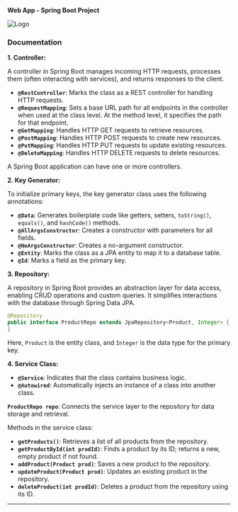 
  **Web App - Spring Boot Project**

![Logo](https://camo.githubusercontent.com/9c2894e103b259cd63d457b16b84e8ad53ad44d001c496816c857d750ce6915b/68747470733a2f2f7069636c692e696e666f2f696d616765732f737072696e672d626f6f742e706e67)

### Documentation

**1. Controller:**

A controller in Spring Boot manages incoming HTTP requests, processes them (often interacting with services), and returns responses to the client.<br/>

- **`@RestController`**: Marks the class as a REST controller for handling HTTP requests.<br/>
- **`@RequestMapping`**: Sets a base URL path for all endpoints in the controller when used at the class level. At the method level, it specifies the path for that endpoint.<br/>
- **`@GetMapping`**: Handles HTTP GET requests to retrieve resources.<br/>
- **`@PostMapping`**: Handles HTTP POST requests to create new resources.<br/>
- **`@PutMapping`**: Handles HTTP PUT requests to update existing resources.<br/>
- **`@DeleteMapping`**: Handles HTTP DELETE requests to delete resources.<br/>

A Spring Boot application can have one or more controllers.<br/>

**2. Key Generator:**

To initialize primary keys, the key generator class uses the following annotations:

- **`@Data`**: Generates boilerplate code like getters, setters, `toString()`, `equals()`, and `hashCode()` methods.<br/>
- **`@AllArgsConstructor`**: Creates a constructor with parameters for all fields.<br/>
- **`@NoArgsConstructor`**: Creates a no-argument constructor.<br/>
- **`@Entity`**: Marks the class as a JPA entity to map it to a database table.<br/>
- **`@Id`**: Marks a field as the primary key.<br/>

**3. Repository:**

A repository in Spring Boot provides an abstraction layer for data access, enabling CRUD operations and custom queries. It simplifies interactions with the database through Spring Data JPA.

```java
@Repository
public interface ProductRepo extends JpaRepository<Product, Integer> {
}
```

Here, `Product` is the entity class, and `Integer` is the data type for the primary key.<br/>

**4. Service Class:**

- **`@Service`**: Indicates that the class contains business logic.<br/>
- **`@Autowired`**: Automatically injects an instance of a class into another class.<br/>

**`ProductRepo repo`**: Connects the service layer to the repository for data storage and retrieval.<br/>

Methods in the service class:

- **`getProducts()`**: Retrieves a list of all products from the repository.<br/>
- **`getProductById(int prodId)`**: Finds a product by its ID; returns a new, empty product if not found.<br/>
- **`addProduct(Product prod)`**: Saves a new product to the repository.<br/>
- **`updateProduct(Product prod)`**: Updates an existing product in the repository.<br/>
- **`deleteProduct(int prodId)`**: Deletes a product from the repository using its ID.<br/>

---
